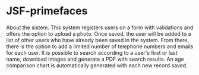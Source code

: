 # JSF-primefaces

About the sistem.
This system registers users on a form with validations and offers the option to upload a photo. Once saved, 
the user will be added to a list of other users who have already been saved in the system. From there, there is
the option to add a limited number of telephone numbers and emails for each user. It is possible to search 
according to a user's first or last name, download images and generate a PDF with search results. An age comparison 
chart is automatically generated with each new record saved.
